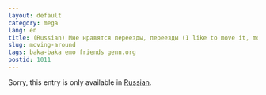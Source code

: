 ```yaml
---
layout: default
category: mega
lang: en
title: (Russian) Мне нравятся переезды, переезды (I like to move it, move it)
slug: moving-around
tags: baka-baka emo friends genn.org 
postid: 1011
---
```

<p>Sorry, this entry is only available in <a href="/mega/export/getposts.php">Russian</a>.</p>